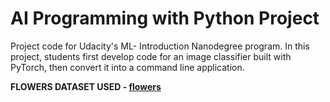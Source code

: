 # AI Programming with Python Project

Project code for Udacity's ML- Introduction Nanodegree program. In this project, students first develop code for an image classifier built with PyTorch, then convert it into a command line application.


**FLOWERS DATASET USED - [flowers](http://www.robots.ox.ac.uk/~vgg/data/flowers/102/index.html)**
